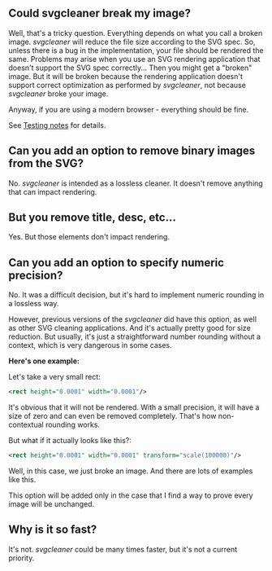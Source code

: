 ## Could svgcleaner break my image?

Well, that's a tricky question. Everything depends on what you call a broken image.
*svgcleaner* will reduce the file size according to the SVG spec. So, unless there is a bug
in the implementation, your file should be rendered the same. Problems may arise when you
use an SVG rendering application that doesn't support the SVG spec correctly... Then you might get
a "broken" image. But it will be broken because the rendering application doesn't support correct
optimization as performed by *svgcleaner*, not because *svgcleaner* broke your image.

Anyway, if you are using a modern browser - everything should be fine.

See [Testing notes](docs/testing_notes.rst) for details.

## Can you add an option to remove binary images from the SVG?

No. *svgcleaner* is intended as a lossless cleaner. It doesn't remove anything that
can impact rendering.

## But you remove title, desc, etc...

Yes. But those elements don't impact rendering.

## Can you add an option to specify numeric precision?

No. It was a difficult decision, but it's hard to implement numeric rounding in a lossless way.

However, previous versions of the *svgcleaner* did have this option, as well as other SVG cleaning applications.
And it's actually pretty good for size reduction. But usually, it's just a straightforward
number rounding without a context, which is very dangerous in some cases.

**Here's one example:**

Let's take a very small rect:
```svg
<rect height="0.0001" width="0.0001"/>
```
It's obvious that it will not be rendered. With a small precision, it will have a size of zero and
can even be removed completely. That's how non-contextual rounding works.

But what if it actually looks like this?:
```svg
<rect height="0.0001" width="0.0001" transform="scale(100000)"/>
```

Well, in this case, we just broke an image. And there are lots of examples like this.

This option will be added only in the case that I find a way to prove every image will be unchanged.

## Why is it so fast?

It's not. *svgcleaner* could be many times faster, but it's not a current priority.
